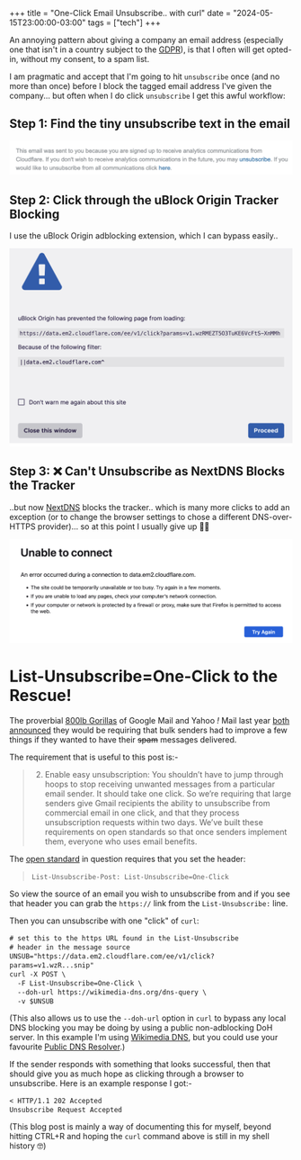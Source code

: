 +++
title = "One-Click Email Unsubscribe.. with curl"
date = "2024-05-15T23:00:00-03:00"
tags = ["tech"]
+++

An annoying pattern about giving a company an email address (especially one that isn't in a country subject to the [GDPR](https://en.wikipedia.org/wiki/General_Data_Protection_Regulation)), is that I often will get opted-in, without my consent, to a spam list.

I am pragmatic and accept that I'm going to hit `unsubscribe` once (and no more than once) before I block the tagged email address I've given the company... but often when I do click `unsubscribe` I get this awful workflow:

## Step 1: Find the tiny unsubscribe text in the email

![Find the tiny unsubscribe text in the email](unsub-email-small-text.png)

## Step 2: Click through the uBlock Origin Tracker Blocking

I use the uBlock Origin adblocking extension, which I can bypass easily..

![Click proceed on uBlock Origins tracker block](unsub-ublock.png)

## Step 3: :x: Can't Unsubscribe as NextDNS Blocks the Tracker

..but now [NextDNS](https://nextdns.io/) blocks the tracker.. which is many more clicks to add an exception (or to change the browser settings to chose a different DNS-over-HTTPS provider)... so at this point I usually give up :woman_shrugging:

![NextDNS is way too much effort to bypass when it blocks a tracker](unsub-dns-error.png)

# List-Unsubscribe=One-Click to the Rescue!

The proverbial [800lb Gorillas](https://en.wikipedia.org/wiki/800-pound_gorilla) of Google Mail and Yahoo *!* Mail last year [both](https://blog.google/products/gmail/gmail-security-authentication-spam-protection/) [announced](https://blog.postmaster.yahooinc.com/post/730172167494483968/more-secure-less-spam) they would be requiring that bulk senders had to improve a few things if they wanted to have their ~~spam~~ messages delivered.

The requirement that is useful to this post is:-

> 2. Enable easy unsubscription: You shouldn’t have to jump through hoops to stop receiving unwanted messages from a particular email sender. It should take one click. So we’re requiring that large senders give Gmail recipients the ability to unsubscribe from commercial email in one click, and that they process unsubscription requests within two days. We’ve built these requirements on open standards so that once senders implement them, everyone who uses email benefits.

The [open standard](https://datatracker.ietf.org/doc/html/rfc8058) in question requires that you set the header:

> `List-Unsubscribe-Post: List-Unsubscribe=One-Click`

So view the source of an email you wish to unsubscribe from and if you see that header you can grab the `https://` link from the `List-Unsubscribe:` line.

Then you can unsubscribe with one "click" of `curl`:

```shell
# set this to the https URL found in the List-Unsubscribe
# header in the message source
UNSUB="https://data.em2.cloudflare.com/ee/v1/click?params=v1.wzR...snip"
curl -X POST \
  -F List-Unsubscribe=One-Click \
  --doh-url https://wikimedia-dns.org/dns-query \
  -v $UNSUB
```

(This also allows us to use the `--doh-url` option in `curl` to bypass any local DNS blocking you may be doing by using a public non-adblocking DoH server. In this example I'm using [Wikimedia DNS](https://meta.wikimedia.org/wiki/Wikimedia_DNS), but you could use your favourite [Public DNS Resolver](https://en.wikipedia.org/wiki/Public_recursive_name_server#Notable_public_DNS_service_operators).)

If the sender responds with something that looks successful, then that should give you as much hope as clicking through a browser to unsubscribe. Here is an example response I got:-

```
< HTTP/1.1 202 Accepted
Unsubscribe Request Accepted
```

(This blog post is mainly a way of documenting this for myself, beyond hitting CTRL+R and hoping the `curl` command above is still in my shell history :nerd_face:)